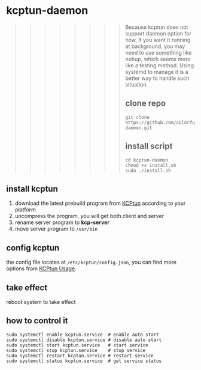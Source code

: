 # kcptun-daemon
> > > > > > > > Because kcptun does not support daemon option for now, if you want it running at background, you may need to use something like nohup, which seems more like a testing method. Using systemd to manage it is a better way to handle such situation.
> > > > > > > >
> > > > > > > > ## clone repo
> > > > > > > >
> > > > > > > > ```shell
> > > > > > > > git clone https://github.com/colorfulshark/kcptun-daemon.git
> > > > > > > > ```
> > > > > > > >
> > > > > > > > ## install script
> > > > > > > >
> > > > > > > > ```shell
> > > > > > > > cd kcptun-daemon
> > > > > > > > chmod +x install.sh
> > > > > > > > sudo ./install.sh
> > > > > > > > ```

## install kcptun

1. download the latest prebuild program from [KCPtun](https://github.com/shadowsocks/kcptun/releases/latest) according to your platform.
2. uncompress the program, you will get both client and server
3. rename server program to **kcp-server**
4. move server program to `/usr/bin`

## config kcptun

the config file locates at `/etc/kcptun/config.json`, you can find more options from [KCPtun Usage](<https://github.com/shadowsocks/kcptun#usage>).

## take effect

reboot system to take effect

## how to control it

```shell
sudo systemctl enable kcptun.service  # enable auto start
sudo systemctl disable kcptun.service # disable auto start
sudo systemctl start kcptun.service   # start service
sudo systemctl stop kcptun.service    # stop service
sudo systemctl restart kcptun.service # restart service
sudo systemctl status kcptun.service  # get service status
```

